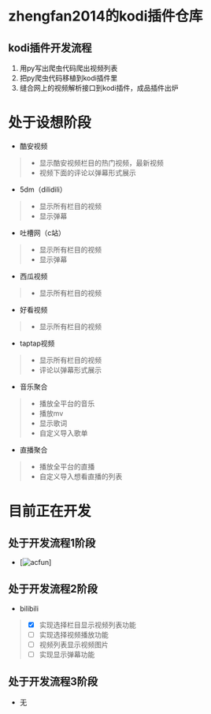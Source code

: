 # zhengfan2014的kodi插件仓库

## kodi插件开发流程

1. 用py写出爬虫代码爬出视频列表
2. 把py爬虫代码移植到kodi插件里
3. 缝合网上的视频解析接口到kodi插件，成品插件出炉

# 处于设想阶段
- 酷安视频
> - 显示酷安视频栏目的热门视频，最新视频
> - 视频下面的评论以弹幕形式展示

- 5dm（dilidili）
> - 显示所有栏目的视频
> - 显示弹幕
- 吐槽网（c站）
> - 显示所有栏目的视频
> - 显示弹幕
- 西瓜视频
> - 显示所有栏目的视频
- 好看视频
> - 显示所有栏目的视频
- taptap视频
> - 显示所有栏目的视频
> - 评论以弹幕形式展示
- 音乐聚合
> - 播放全平台的音乐
> - 播放mv
> - 显示歌词
> - 自定义导入歌单
- 直播聚合
> - 播放全平台的直播
> - 自定义导入想看直播的列表


# 目前正在开发
## 处于开发流程1阶段
- [![acfun](https://raw.githubusercontent.com/zhengfan2014/xbmc-kodi-private-china-addons/master/icons/acfun.png)] 
## 处于开发流程2阶段
- bilibili
> - [x] 实现选择栏目显示视频列表功能
> - [ ] 实现选择视频播放功能
> - [ ] 视频列表显示视频图片
> - [ ] 实现显示弹幕功能
## 处于开发流程3阶段
- 无



